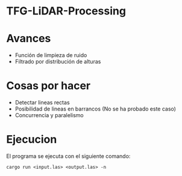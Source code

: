 # TFG-LiDAR-Processing

# Avances
- Función de limpieza de ruido
- Filtrado por distribución de alturas

# Cosas por hacer
- Detectar lineas rectas
- Posibilidad de lineas en barrancos (No se ha probado este caso)
- Concurrencia y paralelismo

# Ejecucion

El programa se ejecuta con el siguiente comando:
```
cargo run <input.las> <output.las> -n
```

